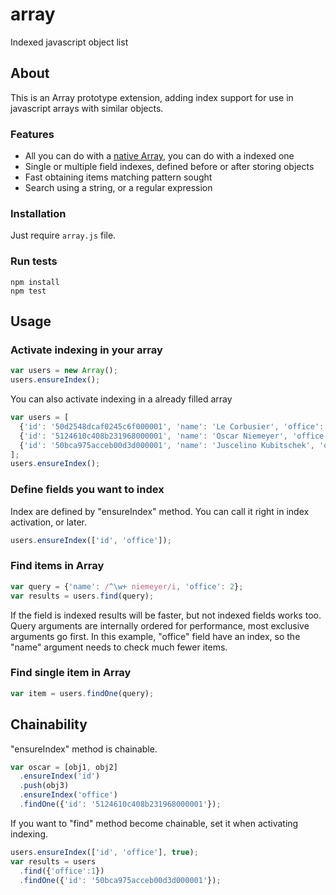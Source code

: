 # array
Indexed javascript object list

## About
This is an Array prototype extension, adding index support for use in javascript arrays with similar objects.

### Features
* All you can do with a [native Array](http://www.w3schools.com/jsref/jsref_obj_array.asp "Array methods"), you can do with a indexed one
* Single or multiple field indexes, defined before or after storing objects
* Fast obtaining items matching pattern sought
* Search using a string, or a regular expression

### Installation
Just require ```array.js``` file.

### Run tests
```
npm install
npm test
```

## Usage

### Activate indexing in your array
```js
var users = new Array();
users.ensureIndex();
```
You can also activate indexing in a already filled array
```js
var users = [
  {'id': '50d2548dcaf0245c6f000001', 'name': 'Le Corbusier', 'office': 1},
  {'id': '5124610c408b231968000001', 'name': 'Oscar Niemeyer', 'office': 2},
  {'id': '50bca975acceb00d3d000001', 'name': 'Juscelino Kubitschek', 'office': 1}
];
users.ensureIndex();
```

### Define fields you want to index
Index are defined by "ensureIndex" method. You can call it right in index activation, or later.
```js
users.ensureIndex(['id', 'office']);
```

### Find items in Array
```js
var query = {'name': /^\w+ niemeyer/i, 'office': 2};
var results = users.find(query);
```
If the field is indexed results will be faster, but not indexed fields works too.
Query arguments are internally ordered for performance, most exclusive arguments go first.
In this example, "office" field have an index, so the "name" argument needs to check much fewer items.

### Find single item in Array
```js
var item = users.findOne(query);
```

## Chainability
"ensureIndex" method is chainable.
```js
var oscar = [obj1, obj2]
  .ensureIndex('id')
  .push(obj3)
  .ensureIndex('office')
  .findOne({'id': '5124610c408b231968000001'});
```
If you want to "find" method become chainable, set it when activating indexing.
```js
users.ensureIndex(['id', 'office'], true);
var results = users
  .find({'office':1})
  .findOne({'id': '50bca975acceb00d3d000001'});
```